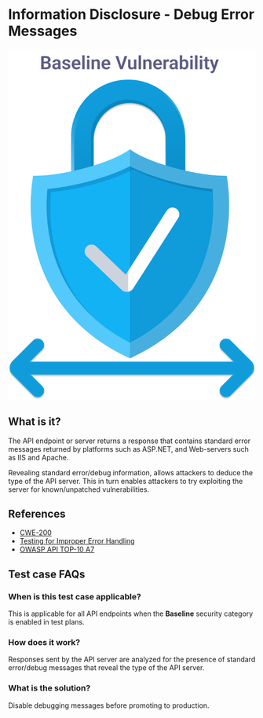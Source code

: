 
# Information Disclosure - Debug Error Messages
![Debug Error Messages](../assets/baseline/baseline-vuln.svg)

## What is it?
The API endpoint or server returns a response that contains standard error messages returned by platforms such as ASP.NET, and Web-servers such as IIS and Apache. 

Revealing standard error/debug information, allows attackers to deduce the type of the API server. This in turn enables attackers to try exploiting the server for known/unpatched vulnerabilities.

## References
- [CWE-200](https://cwe.mitre.org/data/definitions/200.html)
- [Testing for Improper Error Handling](https://owasp.org/www-project-web-security-testing-guide/v42/4-Web_Application_Security_Testing/08-Testing_for_Error_Handling/01-Testing_For_Improper_Error_Handling)
- [OWASP API TOP-10 A7](https://github.com/OWASP/API-Security/blob/master/2019/en/src/0xa7-security-misconfiguration.md)

## Test case FAQs
### When is this test case applicable?
This is applicable for all API endpoints when the **Baseline** security category is enabled in test plans.

### How does it work?
Responses sent by the API server are analyzed for the presence of standard error/debug messages that reveal the type of the API server.

### What is the solution?
Disable debugging messages before promoting to production.


